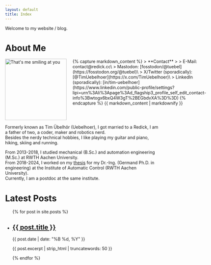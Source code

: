 ```yaml
---
layout: default
title: Index
---
```

Welcome to my website / blog.

# About Me
<div style="display: flex; width: 100%;">
  <div style="flex: 0 0 150px; margin-right: 20px;">
    <img src="{{ site.baseurl }}/images/tim.jpg" alt="That's me smiling at you" width="200"/>
  </div>
  <div style="flex: 1;">
    {% capture markdown_content %}
> **Contact**
>
> E-Mail: contact@redick.cc\
> Mastodon: [fosstodon/@tuebel](https://fosstodon.org/@tuebel)\
> X/Twitter (sporadically): [@TimUebelhoer](https://x.com/TimUebelhoer)\
> LinkedIn (sporadically): [in/tim-uebelhoer](https://www.linkedin.com/public-profile/settings?lipi=urn%3Ali%3Apage%3Ad_flagship3_profile_self_edit_contact-info%3Bwtogx6bxQ4W3gT%2BEGbdvXA%3D%3D)
    {% endcapture %}
    {{ markdown_content | markdownify }}
  </div>
</div>

Formerly known as Tim Übelhör (Uebelhoer), I got married to a Redick, I am a father of two, a coder, maker and robotics nerd.\
Besides the nerdy technical hobbies, I like playing my guitar and piano, hiking, skiing and running.

From 2013-2018, I studied mechanical (B.Sc.) and automation engineering (M.Sc.) at RWTH Aachen University.\
From 2018-2024, I worked on my [thesis](https://doi.org/10.18154/RWTH-2024-04533) for my Dr.-Ing. (Germand Ph.D. in engineering) at the Institute of Automatic Control (RWTH Aachen University).\
Currently, I am a postdoc at the same institute.

# Latest Posts

<ul>
    {% for post in site.posts %}
    <li>
        <h2><a href="{{ post.url | relative_url }}">{{ post.title }}</a></h2>
        <p>{{ post.date | date: "%B %d, %Y" }}</p>
        <p>{{ post.excerpt | strip_html | truncatewords: 50 }}</p>
    </li>
    {% endfor %}
</ul>
